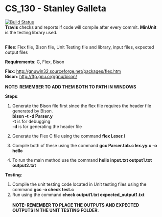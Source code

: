 # CS_130 - Stanley Galleta

[![Build Status](https://travis-ci.com/Mazereon/CS_130.svg?token=5UwYrrDuwqoi1qu46f5D&branch=master)](https://travis-ci.com/Mazereon/CS_130) <br/>
**Travis** checks and reports if code will compile after every commit. 
**MinUnit** is the testing library used. <br/><br/>

**Files**: Flex file, Bison file, Unit Testing file and library, input files, expected output files  <br/>

**Requirements**: C, Flex, Bison

**Flex**: http://gnuwin32.sourceforge.net/packages/flex.htm  <br/>
**Bison**: http://ftp.gnu.org/gnu/bison/  <br/>  <br/>
**NOTE: REMEMBER TO ADD THEM BOTH TO PATH IN WINDOWS**



**Steps**:
1.  Generate the Bison file first since the flex file requires the header file generated by Bison. <br/>
	**bison -t -d Parser.y** <br/>
	**-t** is for debugging <br/>
	**-d** is for generating the header file
	
2.	Generate the Flex C file using the command **flex Lexer.l**
3.  Compile both of these using the command **gcc Parser.tab.c lex.yy.c -o hello**
4.  To run the main method use the command **hello input.txt output1.txt output2.txt**  <br/>

**Testing**:
1.  Compile the unit testing code located in Unit testing files using the command **gcc -o check test.c**
2.  Run using the command **check output1.txt expected_output1.txt** <br/><br/>
**NOTE: REMEMBER TO PLACE THE OUTPUTS AND EXPECTED OUTPUTS IN THE UNIT TESTING FOLDER.**
